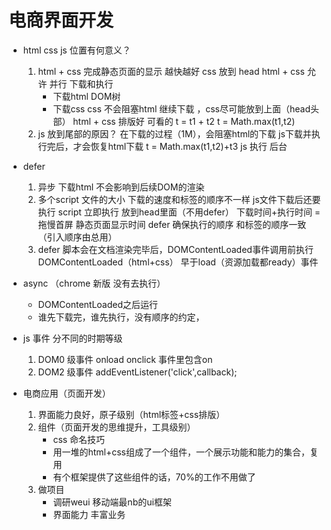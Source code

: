 # 电商界面开发

- html css js 位置有何意义？
    1. html + css  完成静态页面的显示  越快越好
        css 放到 head html + css 允许  并行  下载和执行
        - 下载html DOM树
         - 下载css 
         css 不会阻塞html 继续下载  ，css尽可能放到上面（head头部）
         html +  css  排版好  可看的
        t = t1 + t2
        t = Math.max(t1,t2)
    2. js 放到尾部的原因？
        在下载的过程（1M），会阻塞html的下载
        js下载并执行完后，才会恢复html下载
        t = Math.max(t1,t2)+t3
        js  执行  后台

- defer 
    1. 异步 下载html 不会影响到后续DOM的渲染
    2. 多个script
        文件的大小  下载的速度和标签的顺序不一样
        js文件下载后还要执行
        script 立即执行  放到head里面（不用defer） 下载时间+执行时间 = 拖慢首屏
        静态页面显示时间
        defer 确保执行的顺序  和标签的顺序一致（引入顺序由总用）
    3. defer 脚本会在文档渲染完毕后，DOMContentLoaded事件调用前执行
        DOMContentLoaded（html+css） 早于load（资源加载都ready）事件

- async （chrome 新版 没有去执行）
    - DOMContentLoaded之后运行
    - 谁先下载完，谁先执行，没有顺序的约定， 

- js 事件 分不同的时期等级
    1. DOM0 级事件 onload onclick 事件里包含on
    2. DOM2 级事件 addEventListener('click',callback);


- 电商应用（页面开发）
    1. 界面能力良好，原子级别（html标签+css排版）
    2. 组件（页面开发的思维提升，工具级别）
        - css 命名技巧
        - 用一堆的html+css组成了一个组件，一个展示功能和能力的集合，复用
        - 有个框架提供了这些组件的话，70%的工作不用做了
    3. 做项目
        - 调研weui 移动端最nb的ui框架
        - 界面能力 丰富业务
        